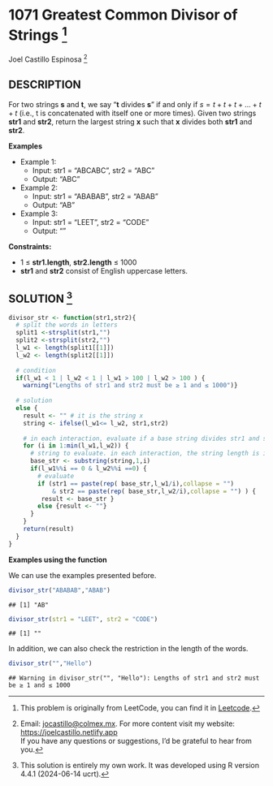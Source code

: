 
# 1071 Greatest Common Divisor of Strings [^1]

Joel Castillo Espinosa [^2]

## DESCRIPTION

For two strings **s** and **t**, we say “**t** divides **s**” if and
only if $s = t + t + t + ... + t + t$ (i.e., t is concatenated with
itself one or more times). Given two strings **str1** and **str2**,
return the largest string **x** such that **x** divides both **str1**
and **str2**.

**Examples**

- Example 1:
  - Input: str1 = “ABCABC”, str2 = “ABC”
  - Output: “ABC”
- Example 2:
  - Input: str1 = “ABABAB”, str2 = “ABAB”
  - Output: “AB”
- Example 3:
  - Input: str1 = “LEET”, str2 = “CODE”
  - Output: “”

**Constraints:**

- 1 ≤ **str1.length**, **str2.length** ≤ 1000
- **str1** and **str2** consist of English uppercase letters.

## SOLUTION [^3]

``` r
divisor_str <- function(str1,str2){
  # split the words in letters
  split1 <-strsplit(str1,"")
  split2 <-strsplit(str2,"")
  l_w1 <- length(split1[[1]])
  l_w2 <- length(split2[[1]])
  
  # condition
  if(l_w1 < 1 | l_w2 < 1 | l_w1 > 100 | l_w2 > 100 ) {
    warning("Lengths of str1 and str2 must be ≥ 1 and ≤ 1000")}
  
  # solution
  else {
    result <- "" # it is the string x 
    string <- ifelse(l_w1<= l_w2, str1,str2)
    
    # in each interaction, evaluate if a base string divides str1 and str2
    for (i in 1:min(l_w1,l_w2)) {
      # string to evaluate. in each interaction, the string length is i 
      base_str <- substring(string,1,i) 
      if(l_w1%%i == 0 & l_w2%%i ==0) {
        # evaluate
        if (str1 == paste(rep( base_str,l_w1/i),collapse = "") 
            & str2 == paste(rep( base_str,l_w2/i),collapse = "") ) {
         result <- base_str }
        else {result <- ""}
      }
    }
    return(result)
  }
}
```

**Examples using the function**

We can use the examples presented before.

``` r
divisor_str("ABABAB","ABAB")
```

    ## [1] "AB"

``` r
divisor_str(str1 = "LEET", str2 = "CODE")
```

    ## [1] ""

In addition, we can also check the restriction in the length of the
words.

``` r
divisor_str("","Hello")
```

    ## Warning in divisor_str("", "Hello"): Lengths of str1 and str2 must be ≥ 1 and ≤ 1000

[^1]: This problem is originally from LeetCode, you can find it in
    [Leetcode](https://leetcode.com/problems/greatest-common-divisor-of-strings/description/?envType=study-plan-v2&envId=leetcode-75).

[^2]: Email: <jocastillo@colmex.mx>. For more content visit my website:
    <https://joelcastillo.netlify.app> <br> If you have any questions or
    suggestions, I’d be grateful to hear from you.

[^3]: This solution is entirely my own work. It was developed using R
    version 4.4.1 (2024-06-14 ucrt).
